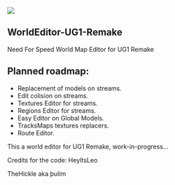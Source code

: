 ![](https://cdn.discordapp.com/attachments/1115623795097616464/1129972624626298900/68747470733a2f2f63646e2e646973636f72646170702e636f6d2f6174746163686d656e74732f313132363037313439303637373332353836352f313132393735383635303139383637313338302f4e462d312e706e67_copia.png)
## WorldEditor-UG1-Remake
Need For Speed World Map Editor for UG1 Remake

## Planned roadmap:
- Replacement of models on streams.
- Edit colision on streams.
- Textures Editor for streams.
- Regions Editor for streams.
- Easy Editor on Global Models.
- TracksMaps textures replacers.
- Route Editor.

This a world editor for UG1 Remake,
work-in-progress...

Credits for the code:
HeyItsLeo

TheHickle aka þulim 
